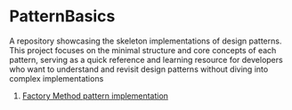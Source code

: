 # PatternBasics
A repository showcasing the skeleton implementations of design patterns. This project focuses on the minimal structure and core concepts of each pattern, serving as a quick reference and learning resource for developers who want to understand and revisit design patterns without diving into complex implementations
1. [Factory Method pattern implementation](https://github.com/RomanSkochko/PatternBasics/blob/main/src/main/java/org/example/PatternBasics/factory_method/processor/PaymentProcessor.java)
